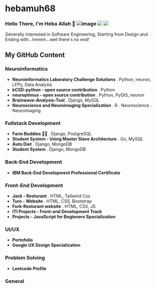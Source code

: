 # hebamuh68

### Hello There, I'm Heba Allah 👋 ![image](https://github.com/hebamuh68/hebamuh68/assets/69214737/efb4103b-054b-4b80-91d9-d221323617b7) [![](https://komarev.com/ghpvc/?username=hebamuh68&color=blue&label=Profile%20Views)](https://github.com/hebamuh68/hebamuh68) [![](https://img.shields.io/github/followers/hebamuh68?label=GitHub%20Followers)](https://github.com/hebamuh68/hebamuh68)

Generally interested in Software Engineering, Starting from Design and Ending with...hmmm...well there's no end!

## My GitHub Content

### Neuroinformatics
- **Neuroinformatics Laboratory Challenge Solutions** . Python, neuron, LFPy, Data Analysis
- **kCSD-python - open source contribution** . Python
- **neuroptimus - open source contribution** . Python, PyQt5, neuron
- **Brainwave-Analysis-Tool** . Django, MySQL
- **Neuroscience and Neuroimaging Specialization** . R . Neuroscience . Neuroimaging

### Fullstack Development
- **Farm Buddies 🚜🌽** . Django, PostgreSQL
- **Student System - Using Master Slave Architecture** . Go, MySQL
- **Auto Diet** . Django, MongoDB
- **Student System** . Django, MongoDB

### Back-End Development
- **IBM Back-End Development Professional Certificate**

### Front-End Development
- **Jack - Resturant** . HTML, Tailwind Css
- **Turo - Website** . HTML, CSS, Bootstrap
- **Fork-Resturant website** . HTML, CSS, JS
- **ITI Projects - Front-end Development Track**
- **Projects - JavaScript for Beginners Specialization**

### UI/UX
- **Portofolio**
- **Google UX Design Specialization**

### Problem Solving
- **Leetcode Profile**

### General
